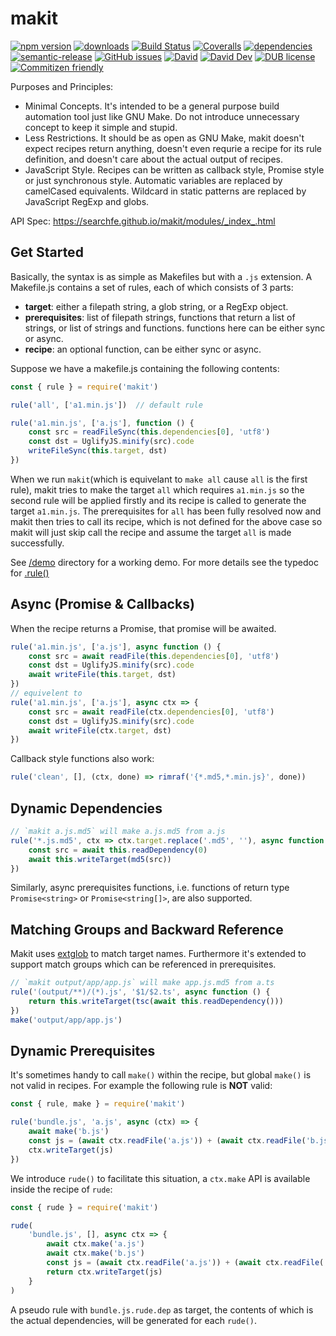 # makit
[![npm version](https://img.shields.io/npm/v/makit.svg)](https://www.npmjs.org/package/makit)
[![downloads](https://img.shields.io/npm/dm/makit.svg)](https://www.npmjs.org/package/makit)
[![Build Status](https://travis-ci.com/searchfe/makit.svg?branch=master)](https://travis-ci.com/searchfe/makit)
[![Coveralls](https://img.shields.io/coveralls/searchfe/makit.svg)](https://coveralls.io/github/searchfe/makit?branch=master)
[![dependencies](https://img.shields.io/david/searchfe/makit.svg)](https://david-dm.org/searchfe/makit)
[![semantic-release](https://img.shields.io/badge/%20%20%F0%9F%93%A6%F0%9F%9A%80-semantic--release-e10079.svg)](https://github.com/searchfe/makit)
[![GitHub issues](https://img.shields.io/github/issues-closed/searchfe/makit.svg)](https://github.com/searchfe/makit/issues)
[![David](https://img.shields.io/david/searchfe/makit.svg)](https://david-dm.org/searchfe/makit)
[![David Dev](https://img.shields.io/david/dev/searchfe/makit.svg)](https://david-dm.org/searchfe/makit?type=dev)
[![DUB license](https://img.shields.io/dub/l/vibe-d.svg)](https://github.com/searchfe/makit/blob/master/LICENSE)
[![Commitizen friendly](https://img.shields.io/badge/commitizen-friendly-brightgreen.svg)](https://github.com/angular/angular.js/blob/master/DEVELOPERS.md#commits)

Purposes and Principles:

* Minimal Concepts. It's intended to be a general purpose build automation tool just like GNU Make. Do not introduce unnecessary concept to keep it simple and stupid.
* Less Restrictions. It should be as open as GNU Make, makit doesn't expect recipes return anything, doesn't even requrie a recipe for its rule definition, and doesn't care about the actual output of recipes.
* JavaScript Style. Recipes can be written as callback style, Promise style or just synchronous style. Automatic variables are replaced by camelCased equivalents. Wildcard in static patterns are replaced by JavaScript RegExp and globs.

API Spec: <https://searchfe.github.io/makit/modules/_index_.html>

## Get Started

Basically, the syntax is as simple as Makefiles but with a `.js` extension. A Makefile.js contains a set of rules, each of which consists of 3 parts:

* **target**: either a filepath string, a glob string, or a RegExp object.
* **prerequisites**: list of filepath strings, functions that return a list of strings, or list of strings and functions. functions here can be either sync or async.
* **recipe**: an optional function, can be either sync or async.

Suppose we have a makefile.js containing the following contents:

```javascript
const { rule } = require('makit')

rule('all', ['a1.min.js'])  // default rule

rule('a1.min.js', ['a.js'], function () {
    const src = readFileSync(this.dependencies[0], 'utf8')
    const dst = UglifyJS.minify(src).code
    writeFileSync(this.target, dst)
})
```

When we run `makit`(which is equivelant to `make all` cause `all` is the first rule), makit tries to make the target `all` which requires `a1.min.js` so the second rule will be applied firstly and its recipe is called to generate the target `a1.min.js`. The prerequisites for `all` has been fully resolved now and makit then tries to call its recipe, which is not defined for the above case so makit will just skip call the recipe and assume the target `all` is made successfully.

See [/demo](https://github.com/searchfe/makit/tree/master/demo) directory for a working demo.
For more details see the typedoc for [.rule()](https://searchfe.github.io/makit/modules/_index_.html#rule.)

## Async (Promise & Callbacks)

When the recipe returns a Promise, that promise will be awaited.

```javascript
rule('a1.min.js', ['a.js'], async function () {
    const src = await readFile(this.dependencies[0], 'utf8')
    const dst = UglifyJS.minify(src).code
    await writeFile(this.target, dst)
})
// equivelent to
rule('a1.min.js', ['a.js'], async ctx => {
    const src = await readFile(ctx.dependencies[0], 'utf8')
    const dst = UglifyJS.minify(src).code
    await writeFile(ctx.target, dst)
})
```

Callback style functions also work:

```javascript
rule('clean', [], (ctx, done) => rimraf('{*.md5,*.min.js}', done))
```

## Dynamic Dependencies

```javascript
// `makit a.js.md5` will make a.js.md5 from a.js
rule('*.js.md5', ctx => ctx.target.replace('.md5', ''), async function () {
    const src = await this.readDependency(0)
    await this.writeTarget(md5(src))
})
```

Similarly, async prerequisites functions, i.e. functions of return type `Promise<string>` or `Promise<string[]>`, are also supported.


## Matching Groups and Backward Reference

Makit uses [extglob](https://www.npmjs.com/package/extglob) to match target names.
Furthermore it's extended to support match groups which can be referenced in prerequisites.

```javascript
// `makit output/app/app.js` will make app.js.md5 from a.ts
rule('(output/**)/(*).js', '$1/$2.ts', async function () {
    return this.writeTarget(tsc(await this.readDependency()))
})
make('output/app/app.js')
```

## Dynamic Prerequisites

It's sometimes handy to call `make()` within the recipe, but global `make()` is not valid in recipes.
For example the following rule is **NOT** valid:

```javascript
const { rule, make } = require('makit')

rule('bundle.js', 'a.js', async (ctx) => {
    await make('b.js')
    const js = (await ctx.readFile('a.js')) + (await ctx.readFile('b.js'))
    ctx.writeTarget(js)
})
```

We introduce `rude()` to facilitate this situation, a `ctx.make` API is available inside the recipe of `rude`:

```javascript
const { rude } = require('makit')

rude(
    'bundle.js', [], async ctx => {
        await ctx.make('a.js')
        await ctx.make('b.js')
        const js = (await ctx.readFile('a.js')) + (await ctx.readFile('b.js'))
        return ctx.writeTarget(js)
    }
)
```

A pseudo rule with `bundle.js.rude.dep` as target, the contents of which is the actual dependencies,
will be generated for each `rude()`.
